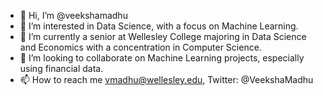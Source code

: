 - 👋 Hi, I’m @veekshamadhu
- 👀 I’m interested in Data Science, with a focus on  Machine Learning. 
- 🌱 I’m currently a senior at Wellesley College majoring in Data Science and Economics with a concentration in Computer Science.
- 💞️ I’m looking to collaborate on Machine Learning projects, especially using financial data.
- 📫 How to reach me vmadhu@wellesley.edu, Twitter: @VeekshaMadhu

<!---
veekshamadhu/veekshamadhu is a ✨ special ✨ repository because its `README.md` (this file) appears on your GitHub profile.
You can click the Preview link to take a look at your changes.
--->

